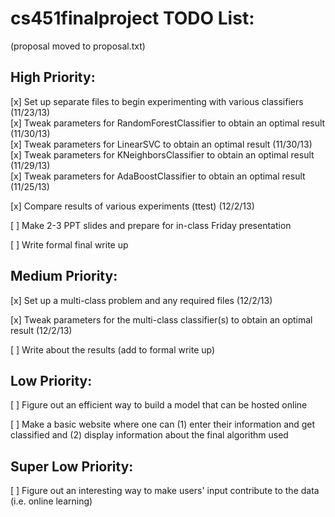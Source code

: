 cs451finalproject TODO List:  
=================  

(proposal moved to proposal.txt)  

High Priority:  
--------------
[x] Set up separate files to begin experimenting with various classifiers (11/23/13)  
[x] Tweak parameters for RandomForestClassifier to obtain an optimal result (11/30/13)  
[x] Tweak parameters for LinearSVC to obtain an optimal result (11/30/13)  
[x] Tweak parameters for KNeighborsClassifier to obtain an optimal result (11/29/13)  
[x] Tweak parameters for AdaBoostClassifier to obtain an optimal result (11/25/13)  

[x] Compare results of various experiments (ttest) (12/2/13)  

[ ] Make 2-3 PPT slides and prepare for in-class Friday presentation  

[ ] Write formal final write up  

Medium Priority:  
----------------
[x] Set up a multi-class problem and any required files (12/2/13)  

[x] Tweak parameters for the multi-class classifier(s) to obtain an optimal result (12/2/13)  

[ ] Write about the results (add to formal write up)  

Low Priority:  
-------------  
[ ] Figure out an efficient way to build a model that can be hosted online  

[ ] Make a basic website where one can (1) enter their information and get classified and (2) display information about the final algorithm used  

Super Low Priority:  
-------------------
[ ] Figure out an interesting way to make users' input contribute to the data (i.e. online learning)  

